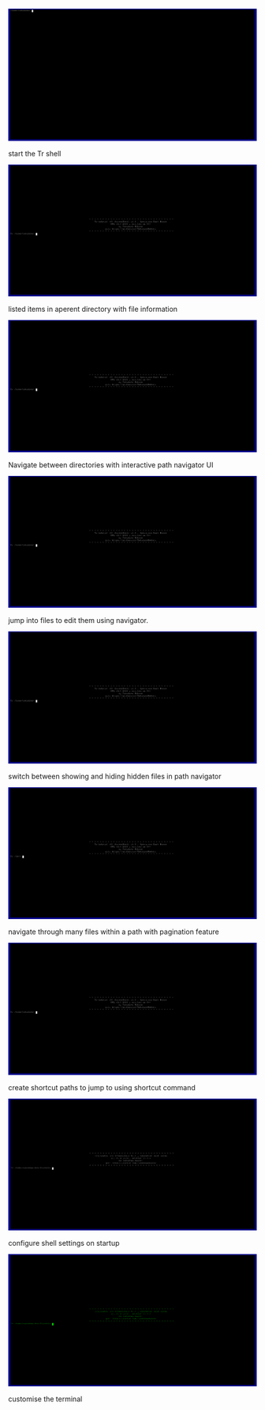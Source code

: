 ![](start-tr.gif)

start the Tr shell

![](tr-ls.gif)

listed items in aperent directory with file information

![](nd-cd.gif)

Navigate between directories with interactive path navigator UI

![](nd-edit-files.gif)

jump into files to edit them using navigator.

![](nd-hidden.gif)

switch between showing and hiding hidden files in path navigator

![](nd-paginate.gif)

navigate through many files within a path with pagination feature

![](sc-add.gif)

create shortcut paths to jump to using shortcut command

![](configure-on-startup.gif)

configure shell settings on startup

![](change-themes.gif)

customise the terminal
